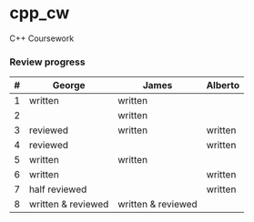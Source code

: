 # cpp_cw
C++ Coursework

### Review progress

| # | George | James | Alberto |
| - | ------ | ------| ------ |
| 1 | written  | written  |   |
| 2 |   | written  |   |
| 3 |  reviewed | written  |  written |
| 4 |  reviewed |   |  written |
| 5 |  written | written  |   |
| 6 |  written |   | written |
| 7 |  half reviewed |   |  written  |
| 8 | written & reviewed  | written & reviewed |   |

